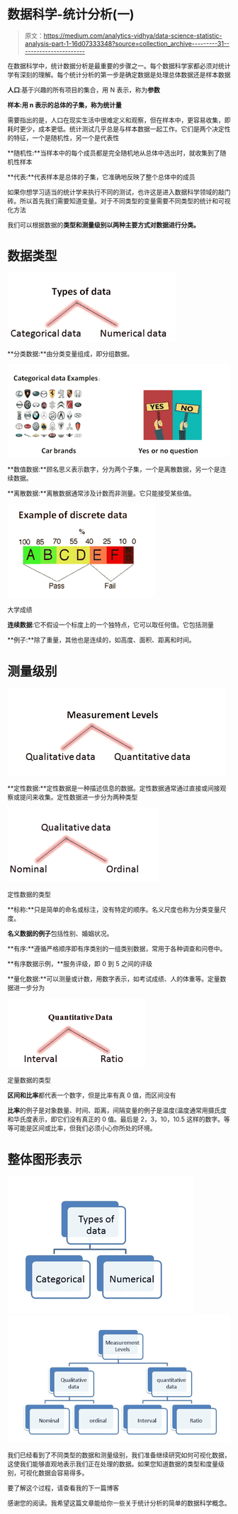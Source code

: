 # 数据科学-统计分析(一)

> 原文：<https://medium.com/analytics-vidhya/data-science-statistic-analysis-part-1-16d07333348?source=collection_archive---------31----------------------->

在数据科学中，统计数据分析是最重要的步骤之一。每个数据科学家都必须对统计学有深刻的理解。每个统计分析的第一步是确定数据是处理总体数据还是样本数据

**人口**:基于兴趣的所有项目的集合，用 N 表示，称为**参数**

**样本:**用 n 表示的总体的子集，称为**统计量**

需要指出的是，人口在现实生活中很难定义和观察，但在样本中，更容易收集，即耗时更少，成本更低。统计测试几乎总是与样本数据一起工作。它们是两个决定性的特征，一个是随机性，另一个是代表性

**随机性:**当样本中的每个成员都是完全随机地从总体中选出时，就收集到了随机性样本

**代表:**代表样本是总体的子集，它准确地反映了整个总体中的成员

如果你想学习适当的统计学来执行不同的测试，也许这是进入数据科学领域的敲门砖。所以首先我们需要知道变量。对于不同类型的变量需要不同类型的统计和可视化方法

我们可以根据数据的**类型和测量级别以两种主要方式对数据进行分类。**

# **数据类型**

![](img/6d011c52f5e146572e385063be6e08a9.png)

**分类数据:**由分类变量组成，即分组数据。

![](img/f92d42403e872f405f0b9e9507e11fab.png)

**数值数据:**顾名思义表示数字，分为两个子集，一个是离散数据，另一个是连续数据。

**离散数据:**离散数据通常涉及计数而非测量。它只能接受某些值。

![](img/bc2cb60bc4069b630f1cb3624d355e78.png)

大学成绩

**连续数据**:它不假设一个标度上的一个独特点，它可以取任何值。它包括测量

**例子:**除了重量，其他也是连续的，如高度、面积、距离和时间。

# 测量级别

![](img/b6dde9bf1345909a6a0db6e5788cce36.png)

**定性数据:**定性数据是一种描述信息的数据。定性数据通常通过直接或间接观察或提问来收集。定性数据进一步分为两种类型

![](img/c11e84818de86ffd24c785fce0717902.png)

定性数据的类型

**标称:**只是简单的命名或标注，没有特定的顺序。名义尺度也称为分类变量尺度。

**名义数据的例子**包括性别、婚姻状况。

**有序:**遵循严格顺序即有序类别的一组类别数据，常用于各种调查和问卷中。

**有序数据示例，**服务评级，即 0 到 5 之间的评级

**量化数据:**可以测量或计数，用数字表示，如考试成绩、人的体重等。定量数据进一步分为

![](img/67e3439bf6a450216e6a1c85e8b4f9e4.png)

定量数据的类型

**区间和比率**都代表一个数字，但是比率有真 0 值，而区间没有

**比率**的例子是对象数量、时间、距离，间隔变量的例子是温度(温度通常用摄氏度和华氏度表示，即它们没有真正的 0 值。最后是 2，3，10，10.5 这样的数字。等等可能是区间或比率，但我们必须小心你所处的环境。

# 整体图形表示

![](img/1504347aac2c7b2e95b5e6ad9a0e5a84.png)![](img/85cdf608901bcfa5c05382f567c55896.png)

我们已经看到了不同类型的数据和测量级别，我们准备继续研究如何可视化数据，这使我们能够直观地表示我们正在处理的数据。如果您知道数据的类型和度量级别，可视化数据会容易得多。

要了解这个过程，请查看我的下一篇博客

感谢您的阅读。我希望这篇文章能给你一些关于统计分析的简单的数据科学概念。